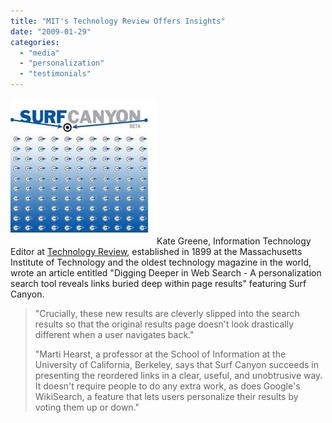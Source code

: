 ```yaml
---
title: "MIT's Technology Review Offers Insights"
date: "2009-01-29"
categories: 
  - "media"
  - "personalization"
  - "testimonials"
---
```


![Tech Review Image with Border](/assets/images/rank-dynamics/tech-review-image-with-border.jpg "Tech Review Image with Border")Kate Greene, Information Technology Editor at [Technology Review](http://www.technologyreview.com/web/22032/), established in 1899 at the Massachusetts Institute of Technology and the oldest technology magazine in the world, wrote an article entitled "Digging Deeper in Web Search - A personalization search tool reveals links buried deep within page results" featuring Surf Canyon.

> "Crucially, these new results are cleverly slipped into the search results so that the original results page doesn't look drastically different when a user navigates back."
> 
> "Marti Hearst, a professor at the School of Information at the University of California, Berkeley, says that Surf Canyon succeeds in presenting the reordered links in a clear, useful, and unobtrusive way. It doesn't require people to do any extra work, as does Google's WikiSearch, a feature that lets users personalize their results by voting them up or down."
